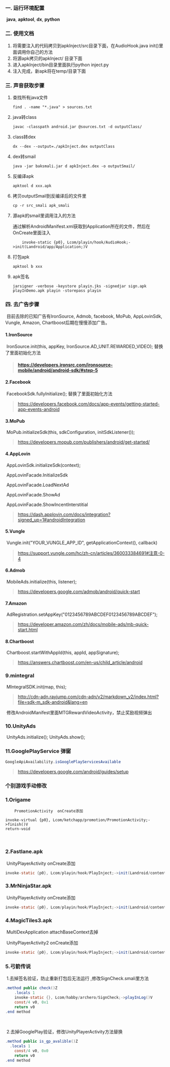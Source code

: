 ### 一. 运行环境配置

​    **java**, **apktool**, **dx**, **python**

### 二. 使用文档

1. 将需要注入的代码拷贝到apkInject/src目录下面，在AudioHook.java init()里面调用你自己的方法
2. 将源apk拷贝的apkInject/ 目录下面
3. 进入apkInject/bin目录里面执行python inject.py
4. 注入完成，新apk将在temp/目录下面

### 三. 声音获取步骤

1. 查找所有java文件

   `find . -name "*.java" > sources.txt`

2. java转class

   `javac -classpath android.jar @sources.txt -d outputClass/`

3. class转dex

   `dx --dex --output=./apkInject.dex outputClass`

4. dex转smail

   `java -jar baksmali.jar d apkInject.dex -o outputSmail/`

5. 反编译apk

   `apktool d xxx.apk`

6. 拷贝outputSmail到反编译后的文件里

   `cp -r src_smali apk_smali`

7. 源apk的smail里调用注入的方法

   通过解析AndroidManifest.xml获取到Application所在的文件，然后在OnCreate里面注入 

   ```
       invoke-static {p0}, Lcom/playin/hook/AudioHook;->init(Landroid/app/Application;)V
   ```

8. 打包apk 

   `apktool b xxx`

9. apk签名

   `jarsigner -verbose -keystore playin.jks -signedjar sign.apk playInDemo.apk playin -storepass playin`

### 四. 去广告步骤

​	目前去除的已知广告有IronSource, Admob, facebook, MoPub, AppLovinSdk, Vungle, Amazon, Chartboost后期在慢慢添加广告。

#### 	1.IronSource

​		IronSource.init(this, appKey, IronSource.AD_UNIT.REWARDED_VIDEO); 替换了里面初始化方法

> #### https://developers.ironsrc.com/ironsource-mobile/android/android-sdk/#step-5

#### 	2.Facebook

​		FacebookSdk.fullyInitialize(); 替换了里面初始化方法

> https://developers.facebook.com/docs/app-events/getting-started-app-events-android

#### 	3.MoPub

​		MoPub.initializeSdk(this, sdkConfiguration, initSdkListener());

> https://developers.mopub.com/publishers/android/get-started/

#### 	4.AppLovin

​		AppLovinSdk.initializeSdk(context);

​		AppLovinFacade.InitializeSdk

​		AppLovinFacade.LoadNextAd

​		AppLovinFacade.ShowAd	

​		AppLovinFacade.ShowIncentInterstitial		

> https://dash.applovin.com/docs/integration?signed_up=1#androidIntegration

#### 	5.Vungle

​		Vungle.init("YOUR_VUNGLE_APP_ID", getApplicationContext(), callback)

> https://support.vungle.com/hc/zh-cn/articles/360033384691#注意-0-4

#### 	6.Admob

​		MobileAds.initialize(this, listener);

> https://developers.google.com/admob/android/quick-start

#### 	7.Amazon

​		AdRegistration.setAppKey("0123456789ABCDEF0123456789ABCDEF");

> https://developer.amazon.com/zh/docs/mobile-ads/mb-quick-start.html

#### 	8.Chartboost

​		Chartboost.startWithAppId(this, appId, appSignature);

> https://answers.chartboost.com/en-us/child_article/android

### 	9.mintegral

​		MIntegralSDK.init(map, this);

> http://cdn-adn.rayjump.com/cdn-adn/v2/markdown_v2/index.html?file=sdk-m_sdk-android&lang=en

​		修改AndroidManifest里面MTGRewardVideoActivity，禁止奖励视频弹出

### 	10.UnityAds

​		UnityAds.initialize(); UnityAds.show(); 



### 11.GooglePlayService 弹窗

```java
GoogleApiAvailability.isGooglePlayServicesAvailable
```

> https://developers.google.com/android/guides/setup



###  个别游戏手动修改

###  	1.Origame

 		PromotionActivity  onCreate添加

```
invoke-virtual {p0}, Lcom/ketchapp/promotion/PromotionActivity;->finish()V
return-void
```

​		

### 2.Fastlane.apk

​		UnityPlayerActivity onCreate添加

```java
invoke-static {p0}, Lcom/playin/hook/PlayInject;->init(Landroid/content/Context;)V
```



### 3.MrNinjaStar.apk

​		UnityPlayerActivity onCreate添加

```java
invoke-static {p0}, Lcom/playin/hook/PlayInject;->init(Landroid/content/Context;)V
```

### 4.MagicTiles3.apk

​		MultiDexApplication attachBaseContext去掉

​		UnityPlayerActivity2 onCreate添加

```java
invoke-static {p0}, Lcom/playin/hook/PlayInject;->init(Landroid/content/Context;)V
```



### 5.弓箭传说

​		1.去掉签名验证，防止重新打包后无法运行 ,修改SignCheck.smali里方法

```java
.method public check()Z
    .locals 1
    invoke-static {}, Lcom/habby/archero/SignCheck;->playInLog()V
    const/4 v0, 0x1
    return v0
.end method
```

​		

​		2.去掉GooglePlay验证，修改UnityPlayerActivity方法替换

```java
.method public is_gp_avalible()Z
  .locals 1
	const/4 v0, 0x0
	return v0
.end method
```